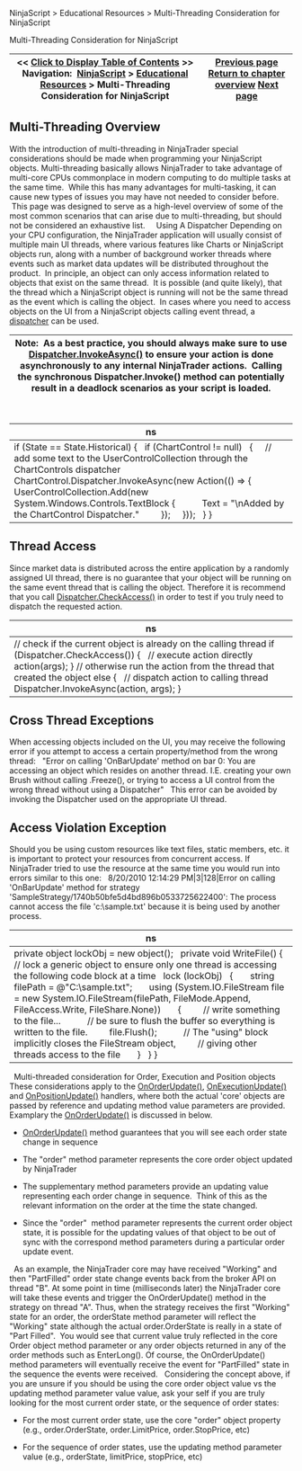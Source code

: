 ﻿
NinjaScript \> Educational Resources \> Multi\-Threading Consideration for NinjaScript

Multi\-Threading Consideration for NinjaScript

| \<\< [Click to Display Table of Contents](multi-threading.md) \>\> **Navigation:**     [NinjaScript](ninjascript.md) \> [Educational Resources](educational_resources.md) \> Multi\-Threading Consideration for NinjaScript | [Previous page](historical_order_backfill_logic.md) [Return to chapter overview](educational_resources.md) [Next page](multi-time_frame__instruments.md) |
| --- | --- |
## Multi\-Threading Overview
With the introduction of multi\-threading in NinjaTrader special considerations should be made when programming your NinjaScript objects. Multi\-threading basically allows NinjaTrader to take advantage of multi\-core CPUs commonplace in modern computing to do multiple tasks at the same time.  While this has many advantages for multi\-tasking, it can cause new types of issues you may have not needed to consider before.  This page was designed to serve as a high\-level overview of some of the most common scenarios that can arise due to multi\-threading, but should not be considered an exhaustive list.  
 
Using A Dispatcher
Depending on your CPU configuration, the NinjaTrader application will usually consist of multiple main UI threads, where various features like Charts or NinjaScript objects run, along with a number of background worker threads where events such as market data updates will be distributed throughout the product.  In principle, an object can only access information related to objects that exist on the same thread.  It is possible (and quite likely), that the thread which a NinjaScript object is running will not be the same thread as the event which is calling the object.  In cases where you need to access objects on the UI from a NinjaScript objects calling event thread, a [dispatcher](https://msdn.microsoft.com/en-us/library/system.windows.threading.dispatcher(v=vs.110).aspx) can be used.
 

| Note:  As a best practice, you should always make sure to use [Dispatcher.InvokeAsync()](https://msdn.microsoft.com/en-us/library/system.windows.threading.dispatcher.invokeasync(v=vs.110).aspx) to ensure your action is done asynchronously to any internal NinjaTrader actions.  Calling the synchronous Dispatcher.Invoke() method can potentially result in a deadlock scenarios as your script is loaded. |
| --- |
 

| ns |
| --- |
| if (State \=\= State.Historical) {    if (ChartControl !\= null)    {      // add some text to the UserControlCollection through the ChartControls dispatcher      ChartControl.Dispatcher.InvokeAsync(new Action(() \=\> {          UserControlCollection.Add(new System.Windows.Controls.TextBlock {            Text \= "\\nAdded by the ChartControl Dispatcher."          });      }));    } } |

## Thread Access
Since market data is distributed across the entire application by a randomly assigned UI thread, there is no guarantee that your object will be running on the same event thread that is calling the object. Therefore it is recommend that you call [Dispatcher.CheckAccess()](https://msdn.microsoft.com/en-us/library/system.windows.threading.dispatcher.checkaccess(v=vs.110).aspx) in order to test if you truly need to dispatch the requested action.
 

| ns |
| --- |
| // check if the current object is already on the calling thread if (Dispatcher.CheckAccess()) {    // execute action directly    action(args); } // otherwise run the action from the thread that created the object else {    // dispatch action to calling thread    Dispatcher.InvokeAsync(action, args); } |

## Cross Thread Exceptions
When accessing objects included on the UI, you may receive the following error if you attempt to access a certain property/method from the wrong thread:
 
"Error on calling 'OnBarUpdate' method on bar 0: You are accessing an object which resides on another thread. I.E. creating your own Brush without calling .Freeze(), or trying to access a UI control from the wrong thread without using a Dispatcher"
 
This error can be avoided by invoking the Dispatcher used on the appropriate UI thread.
 
## Access Violation Exception
Should you be using custom resources like text files, static members, etc. it is important to protect your resources from concurrent access. If NinjaTrader tried to use the resource at the same time you would run into errors similar to this one:
 
8/20/2010 12:14:29 PM\|3\|128\|Error on calling 'OnBarUpdate' method for strategy 'SampleStrategy/1740b50bfe5d4bd896b0533725622400': The process cannot access the file 'c:\\sample.txt' because it is being used by another process.
 

| ns |
| --- |
| private object lockObj \= new object();   private void WriteFile() {    // lock a generic object to ensure only one thread is accessing the following code block at a time    lock (lockObj)    {        string filePath \= @"C:\\sample.txt";        using (System.IO.FileStream file \= new System.IO.FileStream(filePath, FileMode.Append, FileAccess.Write, FileShare.None))        {          // write something to the file...            // be sure to flush the buffer so everything is written to the file.          file.Flush();            // The "using" block implicitly closes the FileStream object,          // giving other threads access to the file        }    } } |
 
Multi\-threaded consideration for Order, Execution and Position objects 
 
These considerations apply to the [OnOrderUpdate()](onorderupdate.md), [OnExecutionUpdate()](onexecutionupdate.md) and [OnPositionUpdate()](onpositionupdate.md) handlers, where both the actual 'core' objects are passed by reference and updating method value parameters are provided. Examplary the [OnOrderUpdate()](onorderupdate.md) is discussed in below.
 
- [OnOrderUpdate()](onorderupdate.md) method guarantees that you will see each order state change in sequence 

- The "order" method parameter represents the core order object updated by NinjaTrader

- The supplementary method parameters provide an updating value representing each order change in sequence.  Think of this as the relevant information on the order at the time the state changed.

- Since the "order"  method parameter represents the current order object state, it is possible for the updating values of that object to be out of sync with the correspond method parameters during a particular order update event.

 
As an example, the NinjaTrader core may have received "Working" and then "PartFilled" order state change events back from the broker API on thread "B". At some point in time (milliseconds later) the NinjaTrader core will take these events and trigger the OnOrderUpdate() method in the strategy on thread "A". Thus, when the strategy receives the first "Working" state for an order, the orderState method parameter will reflect the "Working" state although the actual order.OrderState is really in a state of "Part Filled".  You would see that current value truly reflected in the core Order object method parameter or any order objects returned in any of the order methods such as EnterLong(). Of course, the OnOrderUpdate() method parameters will eventually receive the event for "PartFilled" state in the sequence the events were received. 
 
Considering the concept above, if you are unsure if you should be using the core order object value vs the updating method parameter value value, ask your self if you are truly looking for the most current order state, or the sequence of order states:
 
- For the most current order state, use the core "order" object property (e.g., order.OrderState, order.LimitPrice, order.StopPrice, etc)

- For the sequence of order states, use the updating method parameter value (e.g., orderState, limitPrice, stopPrice, etc)

